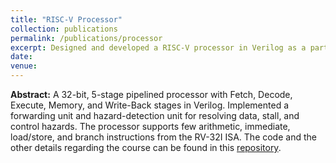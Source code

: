 ```yaml
---
title: "RISC-V Processor"
collection: publications
permalink: /publications/processor
excerpt: Designed and developed a RISC-V processor in Verilog as a part of my course project in computer architecture course
date: 
venue:
---
```


**Abstract:**
A 32-bit, 5-stage pipelined processor with Fetch, Decode, Execute, Memory, and Write-Back stages in Verilog. Implemented a forwarding unit and hazard-detection unit for resolving data, stall, and control hazards. The processor supports few arithmetic, immediate, load/store, and branch instructions from the RV-32I ISA.
The code and the other details regarding the course can be found in this [repository](https://github.com/vishwas1101/CS-F342-Computer-Architecture).



